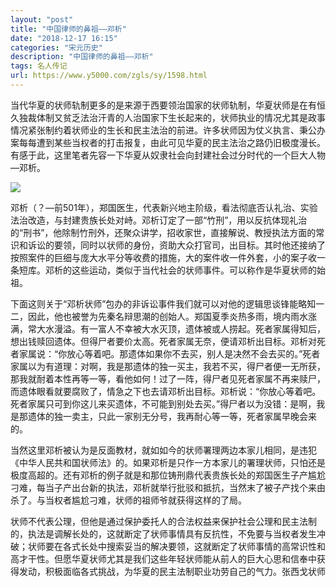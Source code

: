 ```yaml
---
layout: "post"
title: "中国律师的鼻祖——邓析"
date: "2018-12-17 16:15"
categories: "宋元历史"
description: "中国律师的鼻祖——邓析"
tags: 名人传记
url: https://www.y5000.com/zgls/sy/1598.html
---
```






当代华夏的状师轨制更多的是来源于西要领治国家的状师轨制，华夏状师是在有恒久独裁体制又贫乏法治汗青的人治国家下生长起来的，状师执业的情况尤其是政事情况紧张制约着状师业的生长和民主法治的前进。许多状师因为仗义执言、秉公办案每每遭到某些当权者的打击报复，由此可见华夏的民主法治之路仍旧极度漫长。有感于此，这里笔者先容一下华夏从奴隶社会向封建社会过分时代的一个巨大人物—邓析。

![](https://img.y5000.com/uploads/allimg/130824/2-130R41U429A1.jpg)

邓析（？—前501年），郑国医生，代表新兴地主阶级，看法彻底否认礼治、实验法治改造，与封建贵族长处对峙。邓析订定了一部“竹刑”，用以反抗体现礼治的“刑书”，他除制竹刑外，还聚众讲学，招收家世，直接解说、教授执法方面的常识和诉讼的要领，同时以状师的身份，资助大众打官司，出目标。其时他还接纳了按照案件的巨细与庞大水平分等收费的措施，大的案件收一件外套，小的案子收一条短库。邓析的这些运动，类似于当代社会的状师事件。可以称作是华夏状师的始祖。

下面这则关于“邓析状师”包办的非诉讼事件我们就可以对他的逻辑思谈锋能略知一二，因此，他也被誉为先秦名辩思潮的创始人。郑国夏季炎热多雨，境内雨水涨满，常大水漫溢。有一富人不幸被大水灭顶，遗体被或人捞起。死者家属得知后，想出钱赎回遗体。但得尸者要价太高。死者家属无奈，便请邓析出目标。邓析对死者家属说：“你放心等着吧。那遗体如果你不去买，别人是决然不会去买的。”死者家属以为有道理：对啊，我是那遗体的独一买主，我若不买，得尸者便一无所获，那我就耐着本性再等一等，看他如何！过了一阵，得尸者见死者家属不再来赎尸，而遗体眼看就要腐败了，情急之下也去请邓析出目标。邓析说：“你放心等着吧。死者家属只可到你这儿来买遗体，不可能到别处去买。”得尸者以为没错：是啊，我是那遗体的独一卖主，只此一家别无分号，我再耐心等一等，死者家属早晚会来的。

当然这里邓析被认为是反面教材，就如如今的状师署理两边本家儿相同，是违犯《中华人民共和国状师法》的。如果邓析是只作一方本家儿的署理状师，只怕还是极度高超的。还有邓析的例子就是和那位铸刑鼎代表贵族长处的郑国医生子产尴尬刁难，每当子产出台新的执法，邓析就举行批驳和抵抗，当然末了被子产找个来由杀了。与当权者尴尬刁难，状师的祖师爷就获得这样的了局。

状师不代表公理，但他是通过保护委托人的合法权益来保护社会公理和民主法制的，执法是调解长处的，这就断定了状师事情具有反抗性，不免要与当权者发生冲破；状师要在各式长处中搜索妥当的解决要领，这就断定了状师事情的高常识性和高才干性。但愿华夏状师尤其是我们这些年轻状师能从前人的巨大心思和信奉中获得发动，积极面临各式挑战，为华夏的民主法制职业功劳自己的气力。张西戈状师

  
